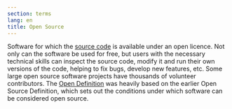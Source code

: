 ```yaml
---
section: terms
lang: en
title: Open Source
---
```


Software for which the [source code](../source-code/) is available under an open licence. Not only can the software be used for free, but users with the necessary technical skills can inspect the source code, modify it and run their own versions of the code, helping to fix bugs, develop new features, etc. Some large open source software projects have thousands of volunteer contributors. The [Open Definition](../open-definition/) was heavily based on the earlier Open Source Definition, which sets out the conditions under which software can be considered open source.
